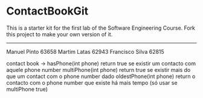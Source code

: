 # ContactBookGit
This is a starter kit for the first lab of the Software Engineering Course.
Fork this project to make your own version of it.

----
Manuel Pinto 63658
Martim Latas 62943
Francisco Silva 62815


contact book -> hasPhone(int phone) return true se existir um contacto com aquele phone number
		multiPhone(int phone) return true se existir mais do que um contact com o phone number dado
		oldestPhone(int phone) return o contacto com o phone number que existe há mais tempo (só usar se multiPhone true)

